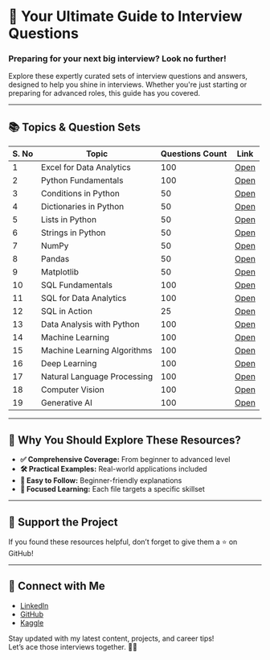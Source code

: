 # 🚀 Your Ultimate Guide to Interview Questions

### Preparing for your next big interview? Look no further!  
Explore these expertly curated sets of interview questions and answers, designed to help you shine in interviews. Whether you're just starting or preparing for advanced roles, this guide has you covered.

---

## 📚 Topics & Question Sets

| S. No | Topic                            | Questions Count      | Link                                                                 |
|-------|----------------------------------|----------------------|----------------------------------------------------------------------|
| 1     | Excel for Data Analytics         | 100                  | [Open](https://github.com/AshishJangra27/Interview-Questions/blob/main/Excel%20for%20Data%20Analytics.md) |
| 2     | Python Fundamentals              | 100                  | [Open](https://github.com/AshishJangra27/Interview-Questions/blob/main/Python%20Fundamentals.md)         |
| 3     | Conditions in Python             | 50                   | [Open](https://github.com/AshishJangra27/Interview-Questions/blob/main/Conditions%20in%20Python.md)      |
| 4     | Dictionaries in Python           | 50                   | [Open](https://github.com/AshishJangra27/Interview-Questions/blob/main/Dictionaries%20in%20Python.md)    |
| 5     | Lists in Python                  | 50                   | [Open](https://github.com/AshishJangra27/Interview-Questions/blob/main/Lists%20in%20Python.md)           |
| 6     | Strings in Python                | 50                   | [Open](https://github.com/AshishJangra27/Interview-Questions/blob/main/Strings%20in%20Python.md)         |
| 7     | NumPy                            | 50                   | [Open](https://github.com/AshishJangra27/Interview-Questions/blob/main/NumPy.md)                         |
| 8     | Pandas                           | 50                   | [Open](https://github.com/AshishJangra27/Interview-Questions/blob/main/Pandas.md)                        |
| 9     | Matplotlib                       | 50                   | [Open](https://github.com/AshishJangra27/Interview-Questions/blob/main/Matplotlib.md)                    |
| 10    | SQL Fundamentals                 | 100                  | [Open](https://github.com/AshishJangra27/Interview-Questions/blob/main/SQL%20Fundamentals.md)            |
| 11    | SQL for Data Analytics           | 100                  | [Open](https://github.com/AshishJangra27/Interview-Questions/blob/main/SQL%20for%20Data%20Analytics.md)  |
| 12    | SQL in Action                    | 25                   | [Open](https://github.com/AshishJangra27/Interview-Questions/blob/main/SQL%20in%20Action.md)             |
| 13    | Data Analysis with Python        | 100                  | [Open](https://github.com/AshishJangra27/Interview-Questions/blob/main/Data%20Analysis%20with%20Python.md) |
| 14    | Machine Learning                 | 100                  | [Open](https://github.com/AshishJangra27/Interview-Questions/blob/main/Machine%20Learning.md)            |
| 15    | Machine Learning Algorithms      | 100                  | [Open](https://github.com/AshishJangra27/Interview-Questions/blob/main/Machine%20Learning%20Algorithms.md) |
| 16    | Deep Learning                    | 100                  | [Open](https://github.com/AshishJangra27/Interview-Questions/blob/main/Deep%20Learning.md)               |
| 17    | Natural Language Processing      | 100                  | [Open](https://github.com/AshishJangra27/Interview-Questions/blob/main/Natural%20Language%20Processing.md) |
| 18    | Computer Vision                  | 100                  | [Open](https://github.com/AshishJangra27/Interview-Questions/blob/main/Computer%20Vision.md)             |
| 19    | Generative AI                    | 100                  | [Open](https://github.com/AshishJangra27/Interview-Questions/blob/main/Generative%20AI.md)               |

---

## 🌟 Why You Should Explore These Resources?

- **✅ Comprehensive Coverage:** From beginner to advanced level
- **🛠 Practical Examples:** Real-world applications included
- **🧠 Easy to Follow:** Beginner-friendly explanations
- **🎯 Focused Learning:** Each file targets a specific skillset

---

## 🙌 Support the Project

If you found these resources helpful, don’t forget to give them a ⭐ on GitHub!

---

## 🔗 Connect with Me

- [LinkedIn](https://www.linkedin.com/in/ashish-jangra/)
- [GitHub](https://github.com/AshishJangra27)
- [Kaggle](https://www.kaggle.com/ashishjangra27)

Stay updated with my latest content, projects, and career tips!  
Let’s ace those interviews together. 💼✨
